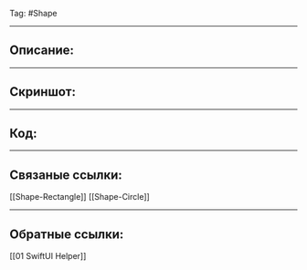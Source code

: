Tag: #Shape

---
## Описание:


---
## Скриншот:

---
## Код:



---
## Связаные ссылки:
[[Shape-Rectangle]]
[[Shape-Circle]]


---
## Обратные ссылки:
[[01 SwiftUI Helper]]